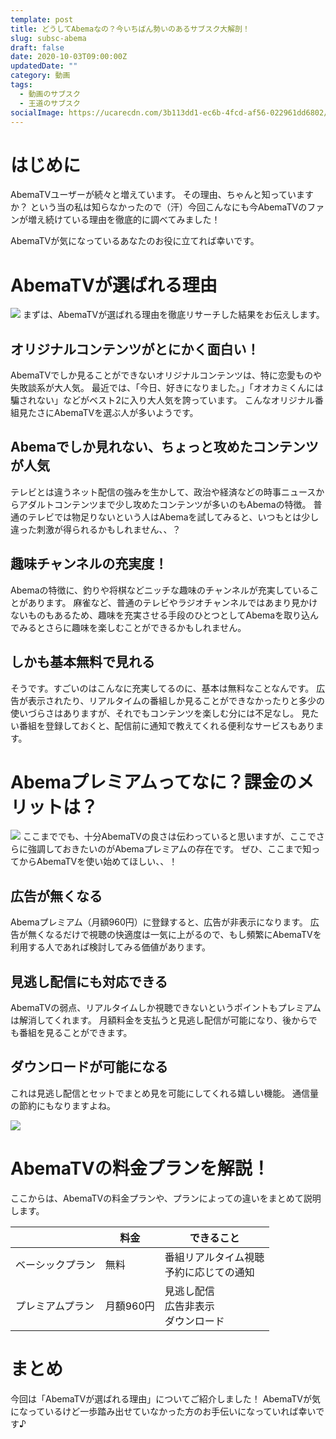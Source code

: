 ```yaml
---
template: post
title: どうしてAbemaなの？今いちばん勢いのあるサブスク大解剖！
slug: subsc-abema
draft: false
date: 2020-10-03T09:00:00Z
updatedDate: ""
category: 動画
tags:
  - 動画のサブスク
  - 王道のサブスク
socialImage: https://ucarecdn.com/3b113dd1-ec6b-4fcd-af56-022961dd6802/CanvaYoungwomanwatchingmovieinheadphonesinmessyroom1.jpg
---
```


# はじめに

AbemaTVユーザーが続々と増えています。
その理由、ちゃんと知っていますか？
という当の私は知らなかったので（汗）今回こんなにも今AbemaTVのファンが増え続けている理由を徹底的に調べてみました！

AbemaTVが気になっているあなたのお役に立てれば幸いです。

# AbemaTVが選ばれる理由

![](https://ucarecdn.com/8acdc5b9-caf2-4814-8627-a04b3a4432a0/S__4202513.jpg)
まずは、AbemaTVが選ばれる理由を徹底リサーチした結果をお伝えします。

## オリジナルコンテンツがとにかく面白い！

AbemaTVでしか見ることができないオリジナルコンテンツは、特に恋愛ものや失敗談系が大人気。
最近では、「今日、好きになりました。」「オオカミくんには騙されない」などがベスト2に入り大人気を誇っています。
こんなオリジナル番組見たさにAbemaTVを選ぶ人が多いようです。

## Abemaでしか見れない、ちょっと攻めたコンテンツが人気

テレビとは違うネット配信の強みを生かして、政治や経済などの時事ニュースからアダルトコンテンツまで少し攻めたコンテンツが多いのもAbemaの特徴。
普通のテレビでは物足りないという人はAbemaを試してみると、いつもとは少し違った刺激が得られるかもしれません、、？

## 趣味チャンネルの充実度！

Abemaの特徴に、釣りや将棋などニッチな趣味のチャンネルが充実していることがあります。
麻雀など、普通のテレビやラジオチャンネルではあまり見かけないものもあるため、趣味を充実させる手段のひとつとしてAbemaを取り込んでみるとさらに趣味を楽しむことができるかもしれません。

## しかも基本無料で見れる

そうです。すごいのはこんなに充実してるのに、基本は無料なことなんです。
広告が表示されたり、リアルタイムの番組しか見ることができなかったりと多少の使いづらさはありますが、それでもコンテンツを楽しむ分には不足なし。
見たい番組を登録しておくと、配信前に通知で教えてくれる便利なサービスもあります。

# Abemaプレミアムってなに？課金のメリットは？

![](https://ucarecdn.com/3689adf3-51a4-4651-b90d-4eb7a7a20822/S__4202512.jpg)
ここまででも、十分AbemaTVの良さは伝わっていると思いますが、ここでさらに強調しておきたいのがAbemaプレミアムの存在です。
ぜひ、ここまで知ってからAbemaTVを使い始めてほしい、、！

## 広告が無くなる

Abemaプレミアム（月額960円）に登録すると、広告が非表示になります。
広告が無くなるだけで視聴の快適度は一気に上がるので、もし頻繁にAbemaTVを利用する人であれば検討してみる価値があります。

## 見逃し配信にも対応できる

AbemaTVの弱点、リアルタイムしか視聴できないというポイントもプレミアムは解消してくれます。
月額料金を支払うと見逃し配信が可能になり、後からでも番組を見ることができます。

## ダウンロードが可能になる

これは見逃し配信とセットでまとめ見を可能にしてくれる嬉しい機能。
通信量の節約にもなりますよね。

![](https://ucarecdn.com/c8a64a69-57f6-459b-bc1c-160587247f98/S__4202511.jpg)

# AbemaTVの料金プランを解説！

ここからは、AbemaTVの料金プランや、プランによっての違いをまとめて説明します。

|  | 料金 | できること |
| --- | --- | --- |
| ベーシックプラン | 無料 | 番組リアルタイム視聴<br>予約に応じての通知 |
| プレミアムプラン | 月額960円 | 見逃し配信<br>広告非表示<br>ダウンロード |

# まとめ

今回は「AbemaTVが選ばれる理由」についてご紹介しました！
AbemaTVが気になっているけど一歩踏み出せていなかった方のお手伝いになっていれば幸いです♪
